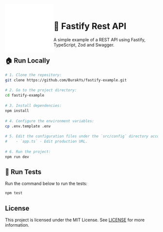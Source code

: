 <img src="https://raw.githubusercontent.com/fastify/graphics/master/fastify-1000px-square-01.png" align="left" width="160" height="160" alt="Fastify Logo">

<br />

# 🚀 Fastify Rest API

A simple example of a REST API using Fastify, TypeScript, Zod and Swagger.

## 🏠 Run Locally
```bash 
# 1. Clone the repository:
git clone https://github.com/BurakYs/fastify-example.git

# 2. Go to the project directory:
cd fastify-example

# 3. Install dependencies:
npm install

# 4. Configure the environment variables:
cp .env.template .env

# 5. Edit the configuration files under the `src/config` directory according to your needs.
#    - `app.ts` - Edit production URL.

# 6. Run the project:
npm run dev
```
   
## 🧪 Run Tests
Run the command below to run the tests:
```bash
npm test
```

## License

This project is licensed under the MIT License. See [LICENSE](./LICENSE) for more information.